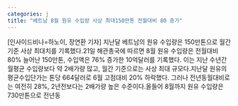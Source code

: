 ```yaml
---
categories: j
title: "베트남 8월 원유 수입량 사상 최대150만톤 전월대비 80 증가"
---
```

[인사이드비나=하노이, 장연환 기자] 지난달 베트남의 원유 수입량은 150만톤으로 월간 기준 사상 최대치를 기록했다.21일 해관총국에 따르면 8월 원유 수입량은 전월대비 80% 늘어난 150만톤, 수입액은 76% 증가한 10억달러를 기록했다. 이는 지난 수년간 월평균 수입량보다 약 2배가량 많고, 월간 기준으로는 사상 최대 규모다.지난달 원유의 평균수입단가는 톤당 664달러로 6월 고점대비 20% 하락했다. 그러나 전년동월대비로는 여전히 28%, 2년전보다는 2배가량 높은 수준이다.올들어 8월까지 원유 수입량은 730만톤으로 전년동